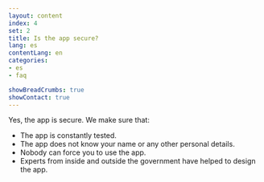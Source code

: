 ```yaml
---
layout: content
index: 4
set: 2
title: Is the app secure?
lang: es
contentLang: en
categories:
- es
- faq

showBreadCrumbs: true
showContact: true
---
```


Yes, the app is secure. We make sure that:
-  The app is constantly tested.
-  The app does not know your name or any other personal details.
-  Nobody can force you to use the app.
-  Experts from inside and outside the government have helped to design the app.

